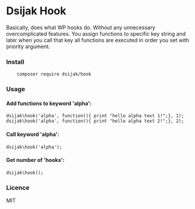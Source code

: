 # Dsijak Hook

Basically, does what WP hooks do. Without any unnecessary overcomplicated features.
You assign functions to specific key string and later when you call that key
all functions are executed in order you set with priority argument.

### Install

        composer require dsijak/hook

### Usage

#### Add functions to keyword 'alpha':

        
	dsijak\hook('alpha', function(){ print "hello alpha text 1!";}, 1);
	dsijak\hook('alpha', function(){ print "hello alpha text 2!";}, 2);

        
#### Call keyword 'alpha':

	dsijak\hook('alpha');

#### Get number of 'hooks':

    dsijak\hook();
     
### Licence
MIT
